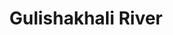 ---
title: "Gulishakhali River"
title_bn: "গুলিশখালি নদী"
description: "It originates from the Paira river and again meets with it after flowing about 14 km through Sadar Upazila of Patuakhali District."
---